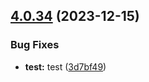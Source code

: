 ## [4.0.34](https://github.com/opensrc0/fe-theme/compare/v4.0.33...v4.0.34) (2023-12-15)


### Bug Fixes

* **test:** test ([3d7bf49](https://github.com/opensrc0/fe-theme/commit/3d7bf49d663ce203e434ccb57a02952bc451b324))
